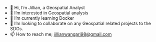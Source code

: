 - 👋 Hi, I’m Jillian, a Geospatial Analyst
- 👀 I’m interested in Geospatial analysis
- 🌱 I’m currently learning Docker
- 💞️ I’m looking to collaborate on any Geospatial related projects to the SDGs.
- 📫 How to reach me; jillianwangari98@gmail.com

<!---
Jillian-glitch/Jillian-glitch is a ✨ special ✨ repository because its `README.md` (this file) appears on your GitHub profile.
You can click the Preview link to take a look at your changes.
--->
